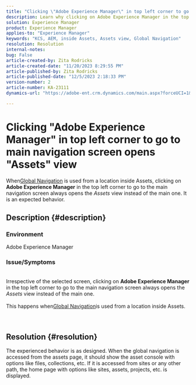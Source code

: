 ```yaml
---
title: "Clicking \"Adobe Experience Manager\" in top left corner to go to main navigation screen opens \"Assets\" view"
description: Learn why clicking on Adobe Experience Manager in the top left corner opens the Assets view instead of the main one.
solution: Experience Manager
product: Experience Manager
applies-to: "Experience Manager"
keywords: "KCS, AEM, inside Assets, Assets view, Global Navigation"
resolution: Resolution
internal-notes: 
bug: False
article-created-by: Zita Rodricks
article-created-date: "11/20/2023 8:29:55 PM"
article-published-by: Zita Rodricks
article-published-date: "12/5/2023 2:18:33 PM"
version-number: 2
article-number: KA-23111
dynamics-url: "https://adobe-ent.crm.dynamics.com/main.aspx?forceUCI=1&pagetype=entityrecord&etn=knowledgearticle&id=1866d78d-e387-ee11-8179-6045bd006b3d"

---
```

# Clicking "Adobe Experience Manager" in top left corner to go to main navigation screen opens "Assets" view


When[Global Navigation](https://experienceleague.adobe.com/docs/experience-manager-cloud-service/content/sites/authoring/getting-started/basic-handling.html?lang=en#global-navigation) is used from a location inside Assets, clicking on <b>Adobe Experience Manager</b> in the top left corner to go to the main navigation screen always opens the *Assets* view instead of the main one. It is an expected behavior.

## Description {#description}


### Environment

Adobe Experience Manager

### Issue/Symptoms
<br>Irrespective of the selected screen, clicking on <b>Adobe Experience Manager</b> in the top left corner to go to the main navigation screen always opens the *Assets* view instead of the main one.<br> <br>This happens when[Global Navigation](https://experienceleague.adobe.com/docs/experience-manager-cloud-service/content/sites/authoring/getting-started/basic-handling.html?lang=en#global-navigation)is used from a location inside Assets.<br> <br> 

## Resolution {#resolution}


The experienced behavior is as designed. When the global navigation is accessed from the assets page, it should show the asset console with options like files, collections, etc. If it is accessed from sites or any other path, the home page with options like sites, assets, projects, etc. is displayed.
